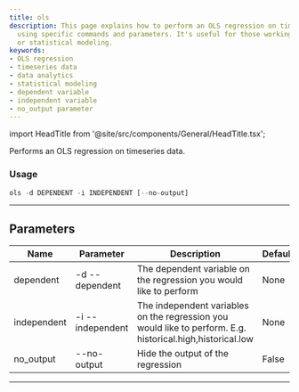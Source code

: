 ```yaml
---
title: ols
description: This page explains how to perform an OLS regression on timeseries data
  using specific commands and parameters. It's useful for those working in data analytics
  or statistical modeling.
keywords:
- OLS regression
- timeseries data
- data analytics
- statistical modeling
- dependent variable
- independent variable
- no_output parameter
---
```


import HeadTitle from '@site/src/components/General/HeadTitle.tsx';

<HeadTitle title="econometrics /ols - Reference | OpenBB Terminal Docs" />

Performs an OLS regression on timeseries data.

### Usage

```python wordwrap
ols -d DEPENDENT -i INDEPENDENT [--no-output]
```

---

## Parameters

| Name | Parameter | Description | Default | Optional | Choices |
| ---- | --------- | ----------- | ------- | -------- | ------- |
| dependent | -d  --dependent | The dependent variable on the regression you would like to perform | None | False | None |
| independent | -i  --independent | The independent variables on the regression you would like to perform. E.g. historical.high,historical.low | None | False | None |
| no_output | --no-output | Hide the output of the regression | False | True | None |

---
